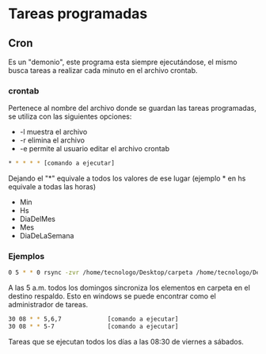# Tareas programadas

## Cron

Es un "demonio", este programa esta siempre ejecutándose, el mismo busca tareas a realizar cada minuto en el archivo crontab.

### crontab

Pertenece al nombre del archivo donde se guardan las tareas programadas, se utiliza con las siguientes opciones:

- -l muestra el archivo
- -r elimina el archivo
- -e permite al usuario editar el archivo crontab

```sh
* * * * * [comando a ejecutar]
```

Dejando el "*" equivale a todos los valores de ese lugar (ejemplo * en hs equivale a todas las horas)

- Min
- Hs
- DiaDelMes  
- Mes  
- DiaDeLaSemana

### Ejemplos

```sh
0 5 * * 0 rsync -zvr /home/tecnologo/Desktop/carpeta /home/tecnologo/Desktop/respaldo
```

A las 5 a.m. todos los domingos sincroniza los elementos en carpeta en el destino respaldo. Esto en windows se puede encontrar como el administrador de tareas.

```sh
30 08 * * 5,6,7             [comando a ejecutar]
30 08 * * 5-7               [comando a ejecutar]
```

Tareas que se ejecutan todos los días a las 08:30 de viernes a sábados.
